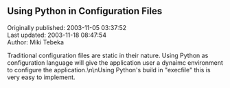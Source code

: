 ## Using Python in Configuration Files  
Originally published: 2003-11-05 03:37:52  
Last updated: 2003-11-18 08:47:54  
Author: Miki Tebeka  
  
Traditional configuration files are static in their nature. Using Python as configuration language will give the application user a dynaimc environment to configure the application.\n\nUsing Python's build in "execfile" this is very easy to implement.